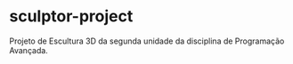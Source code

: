 # sculptor-project
Projeto de Escultura 3D da segunda unidade da disciplina de Programação Avançada.
